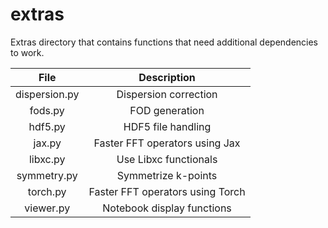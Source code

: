 <!--
SPDX-FileCopyrightText: 2022 The eminus developers
SPDX-License-Identifier: Apache-2.0
-->
# extras

Extras directory that contains functions that need additional dependencies to work.

| File          | Description |
| :-----------: | :---------: |
| dispersion.py | Dispersion correction |
| fods.py       | FOD generation |
| hdf5.py       | HDF5 file handling |
| jax.py        | Faster FFT operators using Jax |
| libxc.py      | Use Libxc functionals |
| symmetry.py   | Symmetrize k-points |
| torch.py      | Faster FFT operators using Torch |
| viewer.py     | Notebook display functions |
